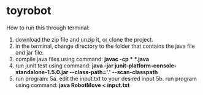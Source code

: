 # toyrobot

How to run this through terminal:
1. download the zip file and unzip it, or clone the project.
2. in the terminal, change directory to the folder that contains the java file and jar file.
3. compile java files using command: __javac -cp \* *.java__
4. run junit test using command: __java -jar junit-platform-console-standalone-1.5.0.jar --class-path='.'  --scan-classpath__
5. run program:
    5a. edit the input.txt to your desired input
    5b. run program using command: __java RobotMove < input.txt__
